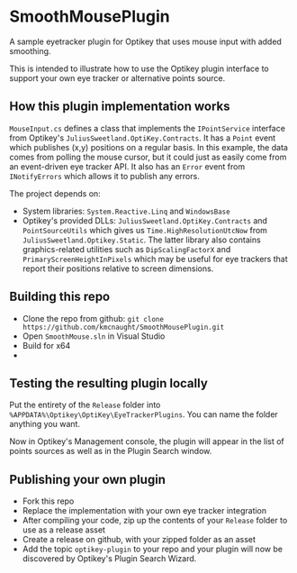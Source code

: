# SmoothMousePlugin

A sample eyetracker plugin for Optikey that uses mouse input with added smoothing.

This is intended to illustrate how to use the Optikey plugin interface to support your own eye tracker or alternative points source. 

## How this plugin implementation works

`MouseInput.cs` defines a class that implements the `IPointService` interface from Optikey's `JuliusSweetland.OptiKey.Contracts`. It has a `Point` event which publishes (x,y) positions on a regular basis. In this example, the data comes from polling the mouse cursor, but it could just as easily come from an event-driven eye tracker API. It also has an `Error` event from `INotifyErrors` which allows it to publish any errors. 

The project depends on:
- System libraries: `System.Reactive.Linq` and `WindowsBase`
- Optikey's provided DLLs: `JuliusSweetland.OptiKey.Contracts` and `PointSourceUtils` which gives us `Time.HighResolutionUtcNow` from `JuliusSweetland.Optikey.Static`. The latter library also contains graphics-related utilities such as `DipScalingFactorX` and `PrimaryScreenHeightInPixels` which may be useful for eye trackers that report their positions relative to screen dimensions. 

## Building this repo

-  Clone the repo from github:
`git clone https://github.com/kmcnaught/SmoothMousePlugin.git`
- Open `SmoothMouse.sln` in Visual Studio
- Build for x64
- 
## Testing the resulting plugin locally

Put the entirety of the `Release` folder into `%APPDATA%\Optikey\OptiKey\EyeTrackerPlugins`. You can name the folder anything you want. 

Now in Optikey's Management console, the plugin will appear in the list of points sources as well as in the Plugin Search window.

## Publishing your own plugin 

- Fork this repo
- Replace the implementation with your own eye tracker integration
- After compiling your code, zip up the contents of your `Release` folder to use as a release asset
- Create a release on github, with your zipped folder as an asset
- Add the topic `optikey-plugin` to your repo and your plugin will now be discovered by Optikey's Plugin Search Wizard. 

